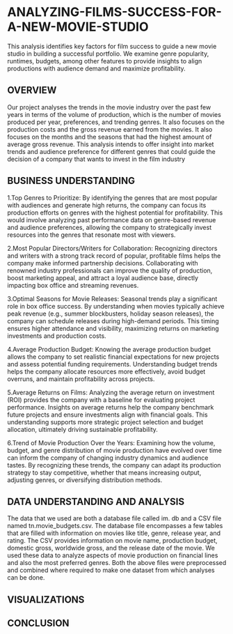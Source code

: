 # ANALYZING-FILMS-SUCCESS-FOR-A-NEW-MOVIE-STUDIO
This analysis identifies key factors for film success to guide a new movie studio in building a successful portfolio. We examine genre popularity, runtimes, budgets, among other features to provide insights to align productions with audience demand and maximize profitability.

## OVERVIEW
Our project analyses the trends in the movie industry over the past few years in terms of the volume of production, which is the number of movies produced per year, preferences, and trending genres. It also focuses on the production costs and the gross revenue earned from the movies. It also focuses on the months and the seasons that had the highest amount of average gross revenue. This analysis intends to offer insight into market trends and audience preference for different genres that could guide the decision of a company that wants to invest in the film industry

## BUSINESS UNDERSTANDING
1.Top Genres to Prioritize: By identifying the genres that are most popular with audiences and generate high returns, the company can focus its production efforts on genres with the highest potential for profitability. This would involve analyzing past performance data on genre-based revenue and audience preferences, allowing the company to strategically invest resources into the genres that resonate most with viewers.

2.Most Popular Directors/Writers for Collaboration: Recognizing directors and writers with a strong track record of popular, profitable films helps the company make informed partnership decisions. Collaborating with renowned industry professionals can improve the quality of production, boost marketing appeal, and attract a loyal audience base, directly impacting box office and streaming revenues.

3.Optimal Seasons for Movie Releases: Seasonal trends play a significant role in box office success. By understanding when movies typically achieve peak revenue (e.g., summer blockbusters, holiday season releases), the company can schedule releases during high-demand periods. This timing ensures higher attendance and visibility, maximizing returns on marketing investments and production costs.

4.Average Production Budget: Knowing the average production budget allows the company to set realistic financial expectations for new projects and assess potential funding requirements. Understanding budget trends helps the company allocate resources more effectively, avoid budget overruns, and maintain profitability across projects.

5.Average Returns on Films: Analyzing the average return on investment (ROI) provides the company with a baseline for evaluating project performance. Insights on average returns help the company benchmark future projects and ensure investments align with financial goals. This understanding supports more strategic project selection and budget allocation, ultimately driving sustainable profitability.

6.Trend of Movie Production Over the Years: Examining how the volume, budget, and genre distribution of movie production have evolved over time can inform the company of changing industry dynamics and audience tastes. By recognizing these trends, the company can adapt its production strategy to stay competitive, whether that means increasing output, adjusting genres, or diversifying distribution methods.

## DATA UNDERSTANDING AND ANALYSIS
The data that we used are both a database file called im. db and a CSV file named tn.movie_budgets.csv. The database file encompasses a few tables that are filled with information on movies like title, genre, release year, and rating. The CSV provides information on movie name, production budget, domestic gross, worldwide gross, and the release date of the movie. We used these data to analyze aspects of movie production on financial lines and also the most preferred genres. Both the above files were preprocessed and combined where required to make one dataset from which analyses can be done.

## VISUALIZATIONS
## CONCLUSION
